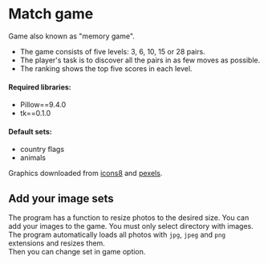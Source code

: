 # Match game
Game also known as "memory game".
* The game consists of five levels: 3, 6, 10, 15 or 28 pairs.
* The player's task is to discover all the pairs in as few moves as possible.
* The ranking shows the top five scores in each level.

#### Required libraries:
* Pillow==9.4.0
* tk==0.1.0

#### Default sets:
* country flags
* animals

Graphics downloaded from [icons8](https://icons8.com) and [pexels](https://www.pexels.com/pl-pl/).

## Add your image sets
The program has a function to resize photos to the desired size. You can add your images to the game.
You must only select directory with images. The program automatically loads all photos with `jpg`, `jpeg` and `png` extensions and resizes them.<br />
Then you can change set in game option.
